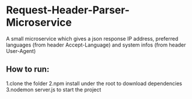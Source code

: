 # Request-Header-Parser-Microservice
A small microservice which gives a json response IP address, preferred languages (from header Accept-Language) and system infos (from header User-Agent)


How to run:
-----------
1.clone the folder 
2.npm install under the root to download dependencies
3.nodemon server.js to start the project
